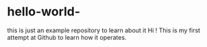 # hello-world-
this is just an example repository to learn about it
Hi ! 
This is my first attempt at Github to learn how it operates. 
